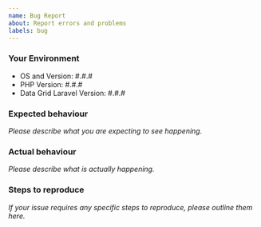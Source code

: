 ```yaml
---
name: Bug Report
about: Report errors and problems
labels: bug
---
```


### Your Environment

- OS and Version: #.#.#
- PHP Version: #.#.#
- Data Grid Laravel Version: #.#.#

### Expected behaviour

*Please describe what you are expecting to see happening.*

### Actual behaviour

*Please describe what is actually happening.*

### Steps to reproduce

*If your issue requires any specific steps to reproduce, please outline them here.*
